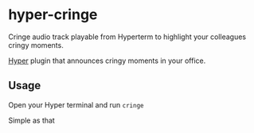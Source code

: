 # hyper-cringe
Cringe audio track playable from Hyperterm to highlight your colleagues cringy moments.

[Hyper](https://hyper.is/) plugin that announces cringy moments in your office.

## Usage

Open your Hyper terminal and run `cringe` 

Simple as that
